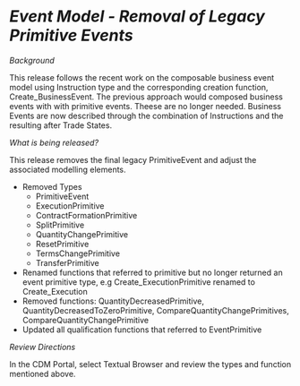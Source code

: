 # *Event Model - Removal of Legacy Primitive Events*

_Background_

This release follows the recent work on the composable business event model using Instruction type and the corresponding creation function, Create_BusinessEvent.  The previous approach would composed business events with with primitive events. Theese are no longer needed. Business Events are now described through the combination of Instructions and the resulting after Trade States.

_What is being released?_

This release removes the final legacy PrimitiveEvent and adjust the associated modelling elements.
- Removed Types
  - PrimitiveEvent
  - ExecutionPrimitive
  - ContractFormationPrimitive
  - SplitPrimitive
  - QuantityChangePrimitive
  - ResetPrimitive
  - TermsChangePrimitive
  - TransferPrimitive
- Renamed functions that referred to primitive but no longer returned an event primitive type, e.g Create_ExecutionPrimitive renamed to Create_Execution
- Removed functions: QuantityDecreasedPrimitive, QuantityDecreasedToZeroPrimitive, CompareQuantityChangePrimitives, CompareQuantityChangePrimitive
- Updated all qualification functions that referred to EventPrimitive

_Review Directions_
 
In the CDM Portal, select Textual Browser and review the types and function mentioned above.
